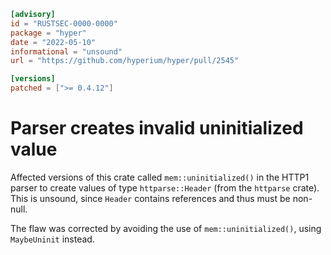 ```toml
[advisory]
id = "RUSTSEC-0000-0000"
package = "hyper"
date = "2022-05-10"
informational = "unsound"
url = "https://github.com/hyperium/hyper/pull/2545"

[versions]
patched = [">= 0.4.12"]
```

# Parser creates invalid uninitialized value

Affected versions of this crate called `mem::uninitialized()` in the HTTP1 parser to create values of type `httparse::Header` (from the `httparse` crate).
This is unsound, since `Header` contains references and thus must be non-null.
 
The flaw was corrected by avoiding the use of `mem::uninitialized()`, using `MaybeUninit` instead.
